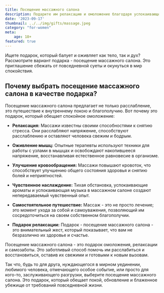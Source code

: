 ```yaml
---
title: Посещение массажного салона
description: Подарите им релаксацию и омоложение благодаря успокаивающему массажу.
date: '2023-09-17'
thumbnail: ../../img/gifts/massage.jpeg
category: "for-women"
meta:
    age: 18+
featured: true
---
```

Ищете подарок, который балует и оживляет как тело, так и дух? Рассмотрите вариант подарка - посещение массажного салона. Это приглашение сбежать от повседневной суеты и окунуться в мир спокойствия.

## Почему выбрать посещение массажного салона в качестве подарка?

Посещение массажного салона предлагает не только расслабление, это путешествие к внутреннему покою и благополучию. Вот почему это подарок, который обещает спокойное омоложение:

- **Релаксация:** Массажи известны своими способностями к снятию стресса. Они расслабляют напряжение, способствуют расслаблению и оставляют человека свежим и бодрым.

- **Оживление мышц:** Опытные терапевты используют техники для работы с узлами в мышцах и освобождают накопившееся напряжение, восстанавливая естественное равновесие в организме.

- **Улучшение кровообращения:** Массажи повышают кровоток, что способствует улучшению общего состояния здоровья и снятию болей и неприятностей.

- **Чувственное наслаждение:** Тихая обстановка, успокаивающие ароматы и успокаивающая музыка в массажном салоне создают непередаваемый чувственный опыт.

- **Самостоятельное путешествие:** Массаж - это не просто лечение; это момент ухода за собой и самоуважения, позволяющий им сосредоточиться на своем собственном благополучии.

- **Подарок релаксации:** Подарок - посещение массажного салона - это внимательный жест, который показывает, что вам не безразлично их здоровье и счастье.

Посещение массажного салона - это подарок омоложения, релаксации и самозаботы. Это заботливый способ помочь им расслабиться и восстановиться, оставив их свежими и готовыми к новым вызовам.

Так что, будь то для друга, нуждающегося в мирном уединении, любимого человека, отмечающего особое событие, или просто для кого-то, заслуживающего разгрузки, выберите посещение массажного салона. Это подарок, который обещает покой, обновление и блаженное убежище от требований повседневной жизни.
